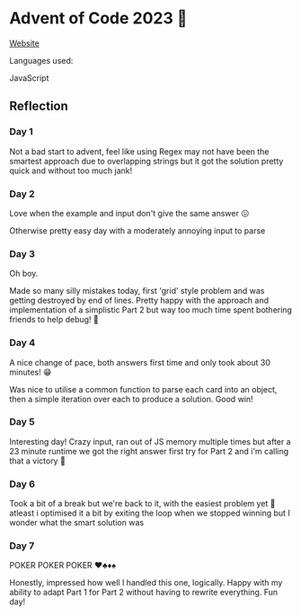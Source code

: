 # Advent of Code 2023 🎄

[Website](https://adventofcode.com/2023/)

Languages used:

JavaScript

## Reflection

### Day 1

Not a bad start to advent, feel like using Regex may not have been the smartest approach due to overlapping strings but it got the solution pretty quick and without too much jank!

### Day 2

Love when the example and input don't give the same answer 😖

Otherwise pretty easy day with a moderately annoying input to parse

### Day 3

Oh boy.

Made so many silly mistakes today, first 'grid' style problem and was getting destroyed by end of lines. Pretty happy with the approach and implementation of a simplistic Part 2 but way too much time spent bothering friends to help debug! 🐛

### Day 4

A nice change of pace, both answers first time and only took about 30 minutes! 😁

Was nice to utilise a common function to parse each card into an object, then a simple iteration over each to produce a solution. Good win!

### Day 5

Interesting day! Crazy input, ran out of JS memory multiple times but after a 23 minute runtime we got the right answer first try for Part 2 and i'm calling that a victory 🎉

### Day 6

Took a bit of a break but we're back to it, with the easiest problem yet 🤔 atleast i optimised it a bit by exiting the loop when we stopped winning but I wonder what the smart solution was

### Day 7

POKER POKER POKER ♥️♣️♦️♠️

Honestly, impressed how well I handled this one, logically. Happy with my ability to adapt Part 1 for Part 2 without having to rewrite everything. Fun day!
